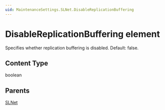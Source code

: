 ```yaml
---
uid: MaintenanceSettings.SLNet.DisableReplicationBuffering
---
```


# DisableReplicationBuffering element

Specifies whether replication buffering is disabled. Default: false.

## Content Type

boolean

## Parents

[SLNet](xref:MaintenanceSettings.SLNet)
